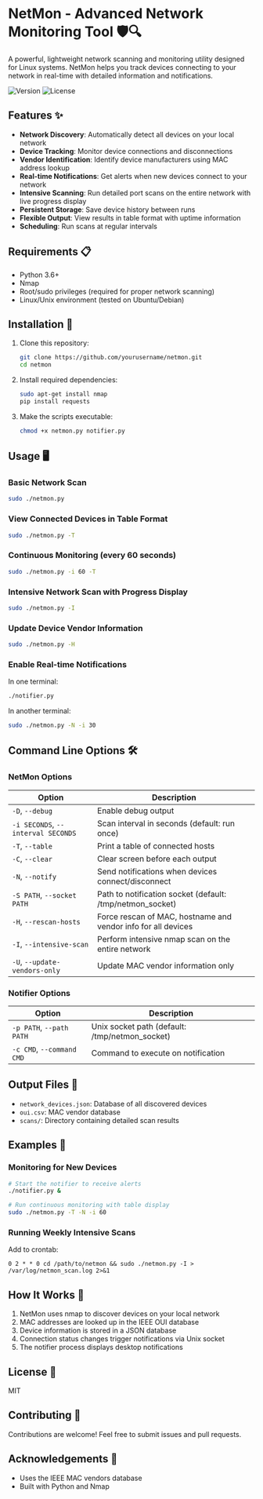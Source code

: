 # NetMon - Advanced Network Monitoring Tool 🛡️🔍

A powerful, lightweight network scanning and monitoring utility designed for Linux systems. NetMon helps you track devices connecting to your network in real-time with detailed information and notifications.

![Version](https://img.shields.io/badge/version-1.0.0-blue)
![License](https://img.shields.io/badge/license-MIT-green)

## Features ✨

- **Network Discovery**: Automatically detect all devices on your local network
- **Device Tracking**: Monitor device connections and disconnections
- **Vendor Identification**: Identify device manufacturers using MAC address lookup
- **Real-time Notifications**: Get alerts when new devices connect to your network
- **Intensive Scanning**: Run detailed port scans on the entire network with live progress display
- **Persistent Storage**: Save device history between runs
- **Flexible Output**: View results in table format with uptime information
- **Scheduling**: Run scans at regular intervals

## Requirements 📋

- Python 3.6+
- Nmap
- Root/sudo privileges (required for proper network scanning)
- Linux/Unix environment (tested on Ubuntu/Debian)

## Installation 🚀

1. Clone this repository:
   ```bash
   git clone https://github.com/yourusername/netmon.git
   cd netmon
   ```

2. Install required dependencies:
   ```bash
   sudo apt-get install nmap
   pip install requests
   ```

3. Make the scripts executable:
   ```bash
   chmod +x netmon.py notifier.py
   ```

## Usage 🖥️

### Basic Network Scan

```bash
sudo ./netmon.py
```

### View Connected Devices in Table Format

```bash
sudo ./netmon.py -T
```

### Continuous Monitoring (every 60 seconds)

```bash
sudo ./netmon.py -i 60 -T
```

### Intensive Network Scan with Progress Display

```bash
sudo ./netmon.py -I
```

### Update Device Vendor Information

```bash
sudo ./netmon.py -H
```

### Enable Real-time Notifications

In one terminal:
```bash
./notifier.py
```

In another terminal:
```bash
sudo ./netmon.py -N -i 30
```

## Command Line Options 🛠️

### NetMon Options

| Option | Description |
|--------|-------------|
| `-D`, `--debug` | Enable debug output |
| `-i SECONDS`, `--interval SECONDS` | Scan interval in seconds (default: run once) |
| `-T`, `--table` | Print a table of connected hosts |
| `-C`, `--clear` | Clear screen before each output |
| `-N`, `--notify` | Send notifications when devices connect/disconnect |
| `-S PATH`, `--socket PATH` | Path to notification socket (default: /tmp/netmon_socket) |
| `-H`, `--rescan-hosts` | Force rescan of MAC, hostname and vendor info for all devices |
| `-I`, `--intensive-scan` | Perform intensive nmap scan on the entire network |
| `-U`, `--update-vendors-only` | Update MAC vendor information only |

### Notifier Options

| Option | Description |
|--------|-------------|
| `-p PATH`, `--path PATH` | Unix socket path (default: /tmp/netmon_socket) |
| `-c CMD`, `--command CMD` | Command to execute on notification |

## Output Files 📁

- `network_devices.json`: Database of all discovered devices
- `oui.csv`: MAC vendor database
- `scans/`: Directory containing detailed scan results

## Examples 📝

### Monitoring for New Devices

```bash
# Start the notifier to receive alerts
./notifier.py &

# Run continuous monitoring with table display
sudo ./netmon.py -T -N -i 60
```

### Running Weekly Intensive Scans

Add to crontab:
```
0 2 * * 0 cd /path/to/netmon && sudo ./netmon.py -I > /var/log/netmon_scan.log 2>&1
```

## How It Works 🔧

1. NetMon uses nmap to discover devices on your local network
2. MAC addresses are looked up in the IEEE OUI database
3. Device information is stored in a JSON database
4. Connection status changes trigger notifications via Unix socket
5. The notifier process displays desktop notifications

## License 📄

MIT

## Contributing 🤝

Contributions are welcome! Feel free to submit issues and pull requests.

## Acknowledgements 🙏

- Uses the IEEE MAC vendors database
- Built with Python and Nmap